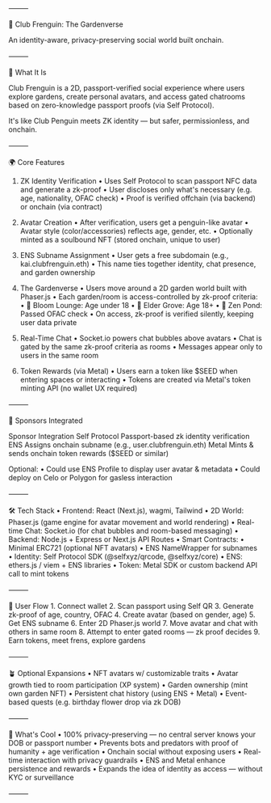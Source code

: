 ⸻

🌿 Club Frenguin: The Gardenverse

An identity-aware, privacy-preserving social world built onchain.

⸻

🧠 What It Is

Club Frenguin is a 2D, passport-verified social experience where users explore gardens, create personal avatars, and access gated chatrooms based on zero-knowledge passport proofs (via Self Protocol).

It's like Club Penguin meets ZK identity — but safer, permissionless, and onchain.

⸻

🌍 Core Features

1. ZK Identity Verification
	•	Uses Self Protocol to scan passport NFC data and generate a zk-proof
	•	User discloses only what's necessary (e.g. age, nationality, OFAC check)
	•	Proof is verified offchain (via backend) or onchain (via contract)

2. Avatar Creation
	•	After verification, users get a penguin-like avatar
	•	Avatar style (color/accessories) reflects age, gender, etc.
	•	Optionally minted as a soulbound NFT (stored onchain, unique to user)

3. ENS Subname Assignment
	•	User gets a free subdomain (e.g., kai.clubfrenguin.eth)
	•	This name ties together identity, chat presence, and garden ownership

4. The Gardenverse
	•	Users move around a 2D garden world built with Phaser.js
	•	Each garden/room is access-controlled by zk-proof criteria:
	•	🌸 Bloom Lounge: Age under 18
	•	🌲 Elder Grove: Age 18+
	•	🪷 Zen Pond: Passed OFAC check
	•	On access, zk-proof is verified silently, keeping user data private

5. Real-Time Chat
	•	Socket.io powers chat bubbles above avatars
	•	Chat is gated by the same zk-proof criteria as rooms
	•	Messages appear only to users in the same room

6. Token Rewards (via Metal)
	•	Users earn a token like $SEED when entering spaces or interacting
	•	Tokens are created via Metal's token minting API (no wallet UX required)

⸻

🧱 Sponsors Integrated

Sponsor	Integration
Self Protocol	Passport-based zk identity verification
ENS	Assigns onchain subname (e.g., user.clubfrenguin.eth)
Metal	Mints & sends onchain token rewards ($SEED or similar)

Optional:
	•	Could use ENS Profile to display user avatar & metadata
	•	Could deploy on Celo or Polygon for gasless interaction

⸻

🛠️ Tech Stack
	•	Frontend: React (Next.js), wagmi, Tailwind
	•	2D World: Phaser.js (game engine for avatar movement and world rendering)
	•	Real-time Chat: Socket.io (for chat bubbles and room-based messaging)
	•	Backend: Node.js + Express or Next.js API Routes
	•	Smart Contracts:
	•	Minimal ERC721 (optional NFT avatars)
	•	ENS NameWrapper for subnames
	•	Identity: Self Protocol SDK (@selfxyz/qrcode, @selfxyz/core)
	•	ENS: ethers.js / viem + ENS libraries
	•	Token: Metal SDK or custom backend API call to mint tokens

⸻

🚀 User Flow
	1.	Connect wallet
	2.	Scan passport using Self QR
	3.	Generate zk-proof of age, country, OFAC
	4.	Create avatar (based on gender, age)
	5.	Get ENS subname
	6.	Enter 2D Phaser.js world
	7.	Move avatar and chat with others in same room
	8.	Attempt to enter gated rooms — zk proof decides
	9.	Earn tokens, meet frens, explore gardens

⸻

🪴 Optional Expansions
	•	NFT avatars w/ customizable traits
	•	Avatar growth tied to room participation (XP system)
	•	Garden ownership (mint own garden NFT)
	•	Persistent chat history (using ENS + Metal)
	•	Event-based quests (e.g. birthday flower drop via zk DOB)

⸻

🧩 What's Cool
	•	100% privacy-preserving — no central server knows your DOB or passport number
	•	Prevents bots and predators with proof of humanity + age verification
	•	Onchain social without exposing users
	•	Real-time interaction with privacy guardrails
	•	ENS and Metal enhance persistence and rewards
	•	Expands the idea of identity as access — without KYC or surveillance

⸻

